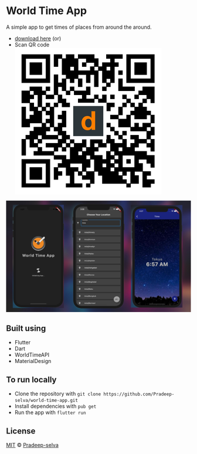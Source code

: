 # World Time App

A simple app to get times of places from around the around.

- [download here](https://webapp.diawi.com/install/zTByyV)
  (or)
- Scan QR code
  ![qr](./assets/qr.png)

![banner](./assets/banner.jpg)

## Built using

- Flutter
- Dart
- WorldTimeAPI
- MaterialDesign

## To run locally

- Clone the repository with `git clone https://github.com/Pradeep-selva/world-time-app.git`
- Install dependencies with `pub get`
- Run the app with `flutter run`

## License

[MIT](LICENSE) © [Pradeep-selva](https://github.com/Pradeep-selva)
